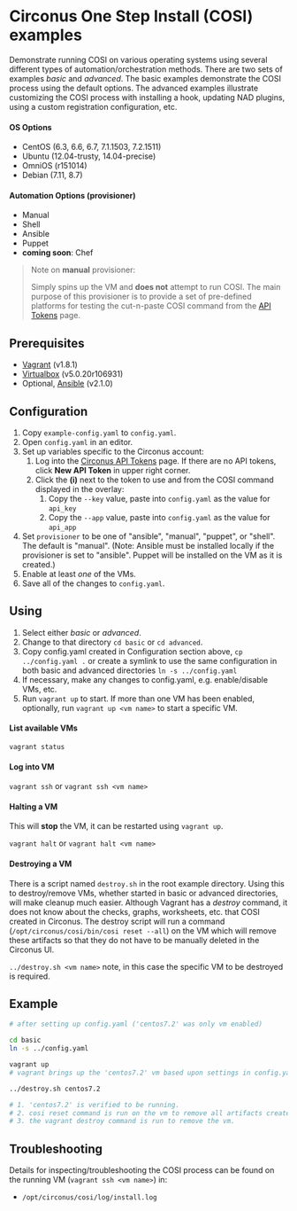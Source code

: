 # Circonus One Step Install (COSI) examples

Demonstrate running COSI on various operating systems using several different types of automation/orchestration methods. There are two sets of examples *basic* and *advanced*. The basic examples demonstrate the COSI process using the default options. The advanced examples illustrate customizing the COSI process with installing a hook, updating NAD plugins, using a custom registration configuration, etc.

#### OS Options

* CentOS (6.3, 6.6, 6.7, 7.1.1503, 7.2.1511)
* Ubuntu (12.04-trusty, 14.04-precise)
* OmniOS (r151014)
* Debian (7.11, 8.7)

#### Automation Options (provisioner)

* Manual
* Shell
* Ansible
* Puppet
* **coming soon**: Chef

> Note on **manual** provisioner:
>
> Simply spins up the VM and **does not** attempt to run COSI. The main purpose of this provisioner is to provide a set of pre-defined platforms for testing the cut-n-paste COSI command from the [API Tokens](https://login.circonus.com/user/tokens) page.

## Prerequisites

* [Vagrant](https://www.vagrantup.com/downloads.html) (v1.8.1)
* [Virtualbox](https://www.virtualbox.org/wiki/Downloads) (v5.0.20r106931)
* Optional, [Ansible](http://docs.ansible.com/ansible/intro_installation.html) (v2.1.0)


## Configuration

1. Copy `example-config.yaml` to `config.yaml`.
1. Open `config.yaml` in an editor.
1. Set up variables specific to the Circonus account:
   1. Log into the [Circonus API Tokens](https://login.circonus.com/user/tokens) page. If there are no API tokens, click **New API Token** in upper right corner.
   1. Click the **(i)** next to the token to use and from the COSI command displayed in the overlay:
      1. Copy the `--key` value, paste into `config.yaml` as the value for `api_key`
      1. Copy the `--app` value, paste into `config.yaml` as the value for `api_app`
1. Set `provisioner` to be one of "ansible", "manual", "puppet", or "shell". The default is "manual". (Note: Ansible must be installed locally if the provisioner is set to "ansible". Puppet will be installed on the VM as it is created.)
1. Enable at least *one* of the VMs.
1. Save all of the changes to `config.yaml`.


## Using

1. Select either *basic* or *advanced*.
2. Change to that directory `cd basic` or `cd advanced`.
3. Copy config.yaml created in Configuration section above, `cp ../config.yaml .` or create a symlink to use the same configuration in both basic and advanced directories `ln -s ../config.yaml`
4. If necessary, make any changes to config.yaml, e.g. enable/disable VMs, etc.
5. Run `vagrant up` to start. If more than one VM has been enabled, optionally, run `vagrant up <vm name>` to start a specific VM.

#### List available VMs

`vagrant status`

#### Log into VM

`vagrant ssh` or `vagrant ssh <vm name>`


#### Halting a VM

This will **stop** the VM, it can be restarted using `vagrant up`.

`vagrant halt` or `vagrant halt <vm name>`

#### Destroying a VM

There is a script named `destroy.sh` in the root example directory. Using this to destroy/remove VMs, whether started in basic or advanced directories, will make cleanup much easier. Although Vagrant has a *destroy* command, it does not know about the checks, graphs, worksheets, etc. that COSI created in Circonus. The destroy script will run a command (`/opt/circonus/cosi/bin/cosi reset --all`) on the VM which will remove these artifacts so that they do not have to be manually deleted in the Circonus UI.

`../destroy.sh <vm name>` note, in this case the specific VM to be destroyed is required.

## Example

```sh
# after setting up config.yaml ('centos7.2' was only vm enabled)

cd basic
ln -s ../config.yaml

vagrant up
# vagrant brings up the 'centos7.2' vm based upon settings in config.yaml

../destroy.sh centos7.2

# 1. 'centos7.2' is verified to be running.
# 2. cosi reset command is run on the vm to remove all artifacts created in Circonus.
# 3. the vagrant destroy command is run to remove the vm.
```

## Troubleshooting

Details for inspecting/troubleshooting the COSI process can be found on the running VM (`vagrant ssh <vm name>`) in:

* `/opt/circonus/cosi/log/install.log`
